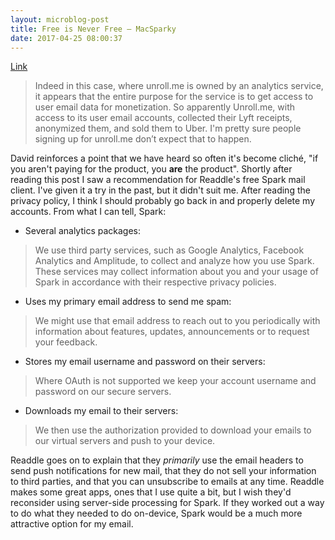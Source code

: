 ```yaml
---
layout: microblog-post
title: Free is Never Free — MacSparky
date: 2017-04-25 08:00:37
---
```

[Link][1]

> Indeed in this case, where unroll.me is owned by an analytics service, it appears that the entire purpose for the service is to get access to user email data for monetization. So apparently Unroll.me, with access to its user email accounts, collected their Lyft receipts, anonymized them, and sold them to Uber. I'm pretty sure people signing up for unroll.me don’t expect that to happen.

David reinforces a point that we have heard so often it's become cliché, "if you aren't paying for the product, you **are** the product". Shortly after reading this post I saw a recommendation for Readdle's free Spark mail client. I've given it a try in the past, but it didn't suit me. After reading the privacy policy, I think I should probably go back in and properly delete my accounts. From what I can tell, Spark:

* Several analytics packages:

> We use third party services, such as Google Analytics, Facebook Analytics and Amplitude, to collect and analyze how you use Spark. These services may collect information about you and your usage of Spark in accordance with their respective privacy policies.


* Uses my primary email address to send me spam:

> We might use that email address to reach out to you periodically with information about features, updates, announcements or to request your feedback.

* Stores my email username and password on their servers:

> Where OAuth is not supported we keep your account username and password on our secure servers.

* Downloads my email to their servers:

> We then use the authorization provided to download your emails to our virtual servers and push to your device.

Readdle goes on to explain that they *primarily* use the email headers to send push notifications for new mail, that they do not sell your information to third parties, and that you can unsubscribe to emails at any time. Readdle makes some great apps, ones that I use quite a bit, but I wish they'd reconsider using server-side processing for Spark. If they worked out a way to do what they needed to do on-device, Spark would be a much more attractive option for my email. 

[1]:	https://www.macsparky.com/blog/2017/4/unrolling-from-unroll-and-the-perils-of-the-internet
